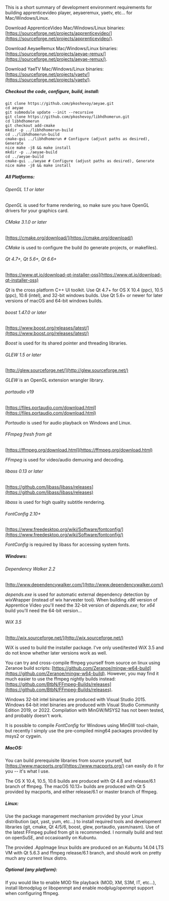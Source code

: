 This is a short summary of development environment requirements for building apprenticevideo player, aeyaeremux, yaetv, etc... for Mac/Windows/Linux.

Download ApprenticeVideo Mac/Windows/Linux binaries: [https://sourceforge.net/projects/apprenticevideo/](https://sourceforge.net/projects/apprenticevideo/).

Download AeyaeRemux Mac/Windows/Linux binaries: [https://sourceforge.net/projects/aeyae-remux/](https://sourceforge.net/projects/aeyae-remux/).

Download YaeTV Mac/Windows/Linux binaries: [https://sourceforge.net/projects/yaetv/](https://sourceforge.net/projects/yaetv/).

##### Checkout the code, configure, build, install:
    git clone https://github.com/pkoshevoy/aeyae.git
    cd aeyae
    git submodule update --init --recursive
    git clone https://github.com/pkoshevoy/libhdhomerun.git
    cd libhdhomerun
    git checkout add-cmake
    mkdir -p ../libhdhomerun-build
    cd ../libhdhomerun-build
    cmake-gui ../libhdhomerun # Configure (adjust paths as desired), Generate
    nice make -j8 && make install
    mkdir -p ../aeyae-build
    cd ../aeyae-build
    cmake-gui ../aeyae # Configure (adjust paths as desired), Generate
    nice make -j8 && make install

##### All Platforms:
###### OpenGL 1.1 or later
*OpenGL* is used for frame rendering, so make sure you have OpenGL drivers for your graphics card.

###### CMake 3.1.0 or later
[https://cmake.org/download/](https://cmake.org/download/)

*CMake* is used to configure the build (to generate projects, or makefiles).

###### Qt 4.7+, Qt 5.6+, Qt 6.6+
[https://www.qt.io/download-qt-installer-oss](https://www.qt.io/download-qt-installer-oss)

*Qt* is the cross platform C++ UI toolkit.
Use Qt 4.7+ for OS X 10.4 (ppc), 10.5 (ppc), 10.6 (intel), and 32-bit windows builds.
Use Qt 5.6+ or newer for later versions of macOS and 64-bit windows builds.

###### boost 1.47.0 or later
[https://www.boost.org/releases/latest/](https://www.boost.org/releases/latest/)

*Boost* is used for its shared pointer and threading libraries.

###### GLEW 1.5 or later
[http://glew.sourceforge.net/](http://glew.sourceforge.net/)

*GLEW* is an OpenGL extension wrangler library.

###### portaudio v19
[https://files.portaudio.com/download.html](https://files.portaudio.com/download.html)

*Portaudio* is used for audio playback on Windows and Linux.

###### FFmpeg fresh from git
[https://ffmpeg.org/download.html](https://ffmpeg.org/download.html)

*FFmpeg* is used for video/audio demuxing and decoding.

###### libass 0.13 or later
[https://github.com/libass/libass/releases](https://github.com/libass/libass/releases)

*libass* is used for high quality subtitle rendering.

###### FontConfig 2.10+
[https://www.freedesktop.org/wiki/Software/fontconfig/](https://www.freedesktop.org/wiki/Software/fontconfig/)

*FontConfig* is required by libass for accessing system fonts.

##### Windows:
###### Dependency Walker 2.2
[http://www.dependencywalker.com/](http://www.dependencywalker.com/)

*depends.exe* is used for automatic external dependency detection by wixWrapper (instead of wix harvester tool).
When building *x86* version of Apprentice Video you'll need the 32-bit version of *depends.exe*; for *x64* build you'll need the 64-bit version...

###### WiX 3.5
[http://wix.sourceforge.net/](http://wix.sourceforge.net/)

WiX is used to build the installer package.  I've only used/tested WiX 3.5 and do not know whether later versions work as well.

You can try and cross-compile ffmpeg yourself from source on linux using Zeranoe build scripts: [https://github.com/Zeranoe/mingw-w64-build](https://github.com/Zeranoe/mingw-w64-build).
However, you may find it much easier to use the ffmpeg nightly builds instead: [https://github.com/BtbN/FFmpeg-Builds/releases](https://github.com/BtbN/FFmpeg-Builds/releases).

Windows 32-bit intel binaries are produced with Visual Studio 2015.
Windows 64-bit intel binaries are produced with Visual Studio Community Edition 2019, or 2022.
Compilation with MinGW/MSYS2 has not been tested, and probably doesn't work.

It is possible to compile *FontConfig* for Windows using MinGW tool-chain,
but recently I simply use the pre-compiled ming64 packages provided by msys2 or cygwin.

##### MacOS:
You can build prerequisite libraries from source yourself, but [https://www.macports.org/](https://www.macports.org/) can easily do it for you -- it's what I use.

The OS X 10.4, 10.5, 10.6 builds are produced with Qt 4.8 and release/6.1 branch of ffmpeg.
The macOS 10.13+ builds are produced with Qt 5 provided by macports, and either release/6.1 or master branch of ffmpeg.

##### Linux:
Use the package management mechanism provided by your Linux distribution (apt, yast, yum, etc...) to install required tools and development libraries (git, cmake, Qt 4/5/6, boost, glew, portaudio, yasm/nasm).
Use of the latest FFmpeg pulled from git is recommended.
I normally build and test on openSuSE, and occasioanlly on Kubuntu.

The provided .AppImage linux builds are produced on an Kubuntu 14.04 LTS VM with Qt 5.6.3 and ffmpeg release/6.1 branch, and should work on pretty much any current linux distro.

##### Optional (any platform):
If you would like to enable MOD file playback (MOD, XM, S3M, IT, etc...), install libmodplug or libopenmpt and enable modplug/openmpt support when configuring ffmpeg.
